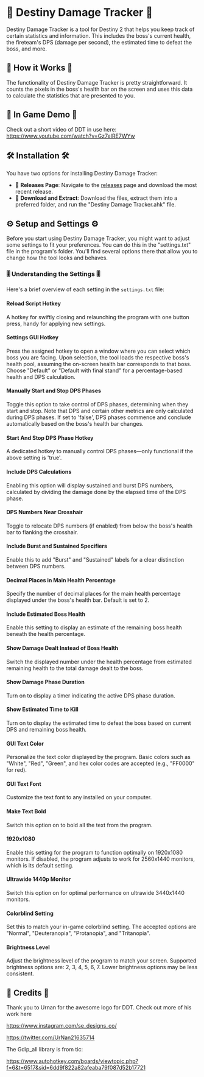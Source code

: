 # 🚀 Destiny Damage Tracker 🚀

Destiny Damage Tracker is a tool for Destiny 2 that helps you keep track of certain statistics and information. This includes the boss's current health, the fireteam's DPS (damage per second), the estimated time to defeat the boss, and more. 

## 🎯 How it Works 🎯

The functionality of Destiny Damage Tracker is pretty straightforward. It counts the pixels in the boss's health bar on the screen and uses this data to calculate the statistics that are presented to you.

## 🎥 In Game Demo 🎥

Check out a short video of DDT in use here: https://www.youtube.com/watch?v=Gz7eIRE7WYw

## 🛠️ Installation 🛠️

You have two options for installing Destiny Damage Tracker:

- 📌 **Releases Page**: Navigate to the [releases](https://github.com/A2TC-YT/Destiny-Damage-Tracker/releases) page and download the most recent release.
- 📂 **Download and Extract**: Download the files, extract them into a preferred folder, and run the "Destiny Damage Tracker.ahk" file.

## ⚙️ Setup and Settings ⚙️

Before you start using Destiny Damage Tracker, you might want to adjust some settings to fit your preferences. You can do this in the "settings.txt" file in the program's folder. You'll find several options there that allow you to change how the tool looks and behaves.

### 🎚️ Understanding the Settings 🎚️

Here's a brief overview of each setting in the `settings.txt` file:

#### Reload Script Hotkey
A hotkey for swiftly closing and relaunching the program with one button press, handy for applying new settings.

#### Settings GUI Hotkey
Press the assigned hotkey to open a window where you can select which boss you are facing. Upon selection, the tool loads the respective boss's health pool, assuming the on-screen health bar corresponds to that boss. Choose "Default" or "Default with final stand" for a percentage-based health and DPS calculation.

#### Manually Start and Stop DPS Phases
Toggle this option to take control of DPS phases, determining when they start and stop. Note that DPS and certain other metrics are only calculated during DPS phases. If set to 'false', DPS phases commence and conclude automatically based on the boss's health bar changes.

#### Start And Stop DPS Phase Hotkey
A dedicated hotkey to manually control DPS phases—only functional if the above setting is 'true'.

#### Include DPS Calculations
Enabling this option will display sustained and burst DPS numbers, calculated by dividing the damage done by the elapsed time of the DPS phase.

#### DPS Numbers Near Crosshair
Toggle to relocate DPS numbers (if enabled) from below the boss's health bar to flanking the crosshair.

#### Include Burst and Sustained Specifiers
Enable this to add "Burst" and "Sustained" labels for a clear distinction between DPS numbers.

#### Decimal Places in Main Health Percentage
Specify the number of decimal places for the main health percentage displayed under the boss's health bar. Default is set to 2.

#### Include Estimated Boss Health
Enable this setting to display an estimate of the remaining boss health beneath the health percentage.

#### Show Damage Dealt Instead of Boss Health
Switch the displayed number under the health percentage from estimated remaining health to the total damage dealt to the boss.

#### Show Damage Phase Duration
Turn on to display a timer indicating the active DPS phase duration.

#### Show Estimated Time to Kill
Turn on to display the estimated time to defeat the boss based on current DPS and remaining boss health.

#### GUI Text Color
Personalize the text color displayed by the program. Basic colors such as "White", "Red", "Green", and hex color codes are accepted (e.g., "FF0000" for red).

#### GUI Text Font
Customize the text font to any installed on your computer.

#### Make Text Bold
Switch this option on to bold all the text from the program.

#### 1920x1080
Enable this setting for the program to function optimally on 1920x1080 monitors. If disabled, the program adjusts to work for 2560x1440 monitors, which is its default setting.

#### Ultrawide 1440p Monitor
Switch this option on for optimal performance on ultrawide 3440x1440 monitors.

#### Colorblind Setting
Set this to match your in-game colorblind setting. The accepted options are "Normal", "Deuteranopia", "Protanopia", and "Tritanopia".

#### Brightness Level
Adjust the brightness level of the program to match your screen. Supported brightness options are: 2, 3, 4, 5, 6, 7. Lower brightness options may be less consistent.

## 🙏 Credits 🙏
Thank you to Urnan for the awesome logo for DDT. Check out more of his work here 

https://www.instagram.com/se_designs_co/

https://twitter.com/UrNan21635714


The Gdip_all library is from tic:

https://www.autohotkey.com/boards/viewtopic.php?f=6&t=6517&sid=6dd9f822a82afeaba79f087d52b17721
